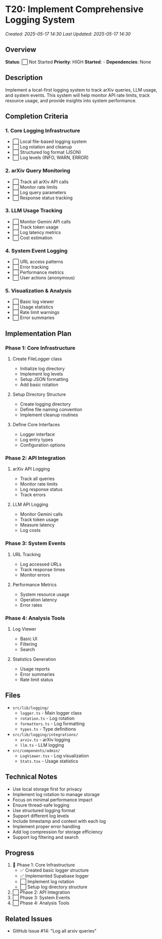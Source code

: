 # T20: Implement Comprehensive Logging System
*Created: 2025-05-17 14:30*
*Last Updated: 2025-05-17 14:30*

## Overview
**Status**: ⬜ Not Started
**Priority**: HIGH
**Started**: -
**Dependencies**: None

## Description
Implement a local-first logging system to track arXiv queries, LLM usage, and system events. This system will help monitor API rate limits, track resource usage, and provide insights into system performance.

## Completion Criteria

### 1. Core Logging Infrastructure
- ⬜ Local file-based logging system
- ⬜ Log rotation and cleanup
- ⬜ Structured log format (JSON)
- ⬜ Log levels (INFO, WARN, ERROR)

### 2. arXiv Query Monitoring
- ⬜ Track all arXiv API calls
- ⬜ Monitor rate limits
- ⬜ Log query parameters
- ⬜ Response status tracking

### 3. LLM Usage Tracking
- ⬜ Monitor Gemini API calls
- ⬜ Track token usage
- ⬜ Log latency metrics
- ⬜ Cost estimation

### 4. System Event Logging
- ⬜ URL access patterns
- ⬜ Error tracking
- ⬜ Performance metrics
- ⬜ User actions (anonymous)

### 5. Visualization & Analysis
- ⬜ Basic log viewer
- ⬜ Usage statistics
- ⬜ Rate limit warnings
- ⬜ Error summaries

## Implementation Plan

### Phase 1: Core Infrastructure
1. Create FileLogger class
   - Initialize log directory
   - Implement log levels
   - Setup JSON formatting
   - Add basic rotation

2. Setup Directory Structure
   - Create logging directory
   - Define file naming convention
   - Implement cleanup routines

3. Define Core Interfaces
   - Logger interface
   - Log entry types
   - Configuration options

### Phase 2: API Integration
1. arXiv API Logging
   - Track all queries
   - Monitor rate limits
   - Log response status
   - Track errors

2. LLM API Logging
   - Monitor Gemini calls
   - Track token usage
   - Measure latency
   - Log costs

### Phase 3: System Events
1. URL Tracking
   - Log accessed URLs
   - Track response times
   - Monitor errors

2. Performance Metrics
   - System resource usage
   - Operation latency
   - Error rates

### Phase 4: Analysis Tools
1. Log Viewer
   - Basic UI
   - Filtering
   - Search

2. Statistics Generation
   - Usage reports
   - Error summaries
   - Rate limit status

## Files
- `src/lib/logging/`
  - `logger.ts` - Main logger class
  - `rotation.ts` - Log rotation
  - `formatters.ts` - Log formatting
  - `types.ts` - Type definitions
- `src/lib/logging/integrations/`
  - `arxiv.ts` - arXiv logging
  - `llm.ts` - LLM logging
- `src/components/admin/`
  - `LogViewer.tsx` - Log visualization
  - `Stats.tsx` - Usage statistics

## Technical Notes
- Use local storage first for privacy
- Implement log rotation to manage storage
- Focus on minimal performance impact
- Ensure thread-safe logging
- Use structured logging format
- Support different log levels
- Include timestamp and context with each log
- Implement proper error handling
- Add log compression for storage efficiency
- Support log filtering and search

## Progress
1. 🔄 Phase 1: Core Infrastructure
   - ✅ Created basic logger structure
   - ✅ Implemented Supabase logger
   - ⬜ Implement log rotation
   - ⬜ Setup log directory structure
2. ⬜ Phase 2: API Integration
3. ⬜ Phase 3: System Events
4. ⬜ Phase 4: Analysis Tools

## Related Issues
- GitHub Issue #14: "Log all arxiv queries"